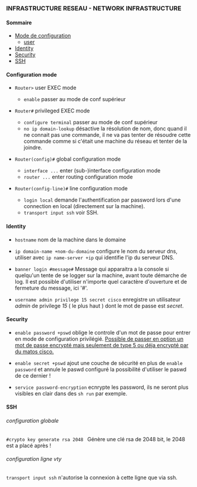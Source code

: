 ### INFRASTRUCTURE RESEAU - NETWORK INFRASTRUCTURE
#### Sommaire
* [Mode de configuration](#confMode)
  * [user](#userMode)
* [Identity](#identity)
* [Security](#security)
* [SSH](#ssh)
#### Configuration mode <a id="nomAncre"></a>
* `Router>` user EXEC mode  <a id="userMode"></a>
  * `enable` passer au mode de conf supérieur


* `Router#` privileged EXEC mode    
  * `configure terminal` passer au mode de conf supérieur
  * `no ip domain-lookup` désactive la résolution de nom, donc quand il ne connait pas une commande, il ne va pas tenter de résoudre cette commande comme si c'était une machine du réseau et tenter de la joindre.


* `Router(config)#` global configuration mode    
  * `interface ...` enter (sub-)interface configuration mode  
  * `router ...` enter routing configuration mode  


* `Router(config-line)#` line configuration mode
  * `login local` demande l'authentification par password lors d'une connection en local (directement sur la machine).
  * `transport input ssh` voir SSH.


#### Identity <a id="identity"></a>
* `hostname` nom de la machine dans le domaine

* `ip domain-name +nom-du-domaine` configure le nom du serveur dns, utiliser avec
`ip name-server +ip` qui identifie l'ip du serveur DNS.

* `banner login #message#` Message qui apparaitra a la console si quelqu'un tente de se logger sur la machine, avant toute démarche de log. Il est possible d'utiliser n'importe quel caractère d'ouverture et de fermeture du message, ici '#'.

* `username admin privilege 15 secret cisco` enregistre un utilisateur *admin* de privilege *15* ( le plus haut ) dont le mot de passe est *secret*.

#### Security  <a id="security"></a>
* `enable password +pswd` oblige le controle d'un mot de passe pour entrer en mode de configuration privilégié. [Possible de passer en option un mot de passe encrypté mais seulement de type 5 ou déja encrypté par du matos cisco.](http://www.cisco.com/c/en/us/td/docs/ios/12_2/security/command/reference/fsecur_r/srfpass.html)

* `enable secret +pswd` ajout une couche de sécurité en plus de `enable password` et annule le paswd configuré la possibilité d'utiliser le paswd de ce dernier !

* `service password-encryption` ecnrypte les password, ils ne seront plus visibles en clair dans des `sh run` par exemple.

#### SSH    <a id="ssh"></a>
###### configuration globale
`#crypto key generate rsa 2048 `
Génère une clé rsa de 2048 bit, le 2048 est a placé après !

###### configuration ligne vty
`transport input ssh` n'autorise la connexion à cette ligne que via ssh.
